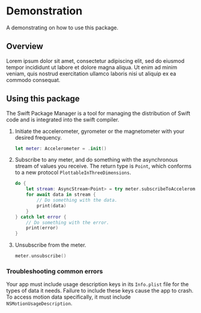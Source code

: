 # Demonstration

A demonstrating on how to use this package.

## Overview

Lorem ipsum dolor sit amet, consectetur adipiscing elit, sed do eiusmod tempor incididunt ut labore et dolore magna aliqua. Ut enim ad minim veniam, quis nostrud exercitation ullamco laboris nisi ut aliquip ex ea commodo consequat.

## Using this package

The Swift Package Manager is a tool for managing the distribution of Swift code and is integrated into the swift compiler.

1. Initiate the accelerometer, gyrometer or the magnetometer with your desired frequency.

	```swift
    let meter: Accelerometer = .init()
	```

2. Subscribe to any meter, and do something with the asynchronous stream of values you receive. The return type is `Point`, which conforms to a new protocol `PlottableInThreeDimensions`.

    ```swift
    do {
    	let stream: AsyncStream<Point> = try meter.subscribeToAccelerometers()
    	for await data in stream {
    		// Do something with the data.
    		print(data)
    	}
    } catch let error {
    	// Do something with the error.
    	print(error)
    }
    ```

3. Unsubscribe from the meter.

    ```swift
    meter.unsubscribe()
    ```

### Troubleshooting common errors

Your app must include usage description keys in its `Info.plist` file for the types of data it needs. Failure to include these keys cause the app to crash. To access motion data specifically, it must include `NSMotionUsageDescription`.
